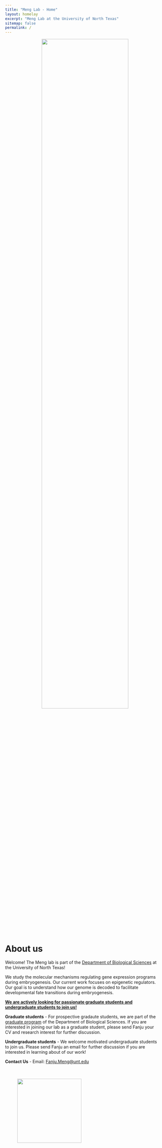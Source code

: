 ```yaml
---
title: "Meng Lab - Home"
layout: homelay
excerpt: "Meng Lab at the University of North Texas"
sitemap: false
permalink: /
---
```


<img src = "{{ site.url}}{{ site.baseurl}}/images/logopic/Home_fish.png" class="img-responsive" width = "75%" style="float: center; padding-left: 120px" />

# About us

 Welcome! The Meng lab is part of the [Department of Biological Sciences](https://biology.unt.edu/) at the University of North Texas!
 
 We study the molecular mechanisms regulating gene expression programs during embryogenesis. Our current work focuses on epigenetic regulators. Our goal is to understand how our genome is decoded to facilitate developmental fate transitions during embryogenesis. 

 **<u>We are actively looking for passionate graduate students and undergraduate students to join us!</u>**
 
 **Graduate students** - For prospective gradaute students, we are part of the [graduate program](https://biology.unt.edu/graduate-programs) of the Department of Biological Sciences. If you are interested in joining our lab as a graduate student, please send Fanju your CV and research interest for further discussion.
 
 **Undergraduate students** - We welcome motivated undergraduate students to join us. Please send Fanju an email for further discussion if you are interested in learning about of our work!
 
 **Contact Us** - Email: [Fanju.Meng@unt.edu](mailto:Fanju.Meng@unt.edu)
<br>
<br>
<br> 

<figure class="fourth">
  <img src="{{ site.url }}{{ site.baseurl }}/images/logopic/unt_logo.png" style="width: 210px">
</figure>
 